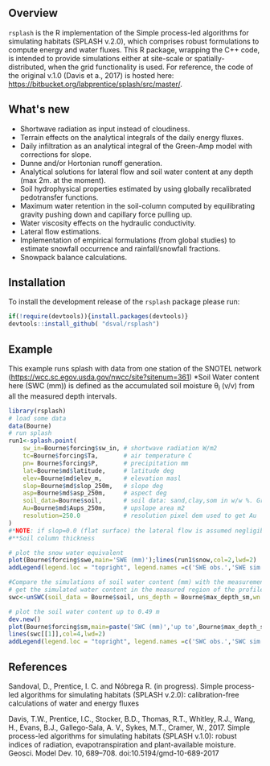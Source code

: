 ## Overview

`rsplash` is the R implementation of the Simple process-led algorithms for simulating habitats (SPLASH v.2.0), which comprises robust formulations to compute energy and water fluxes. This R package, wrapping the C++ code, is intended to provide simulations either at site-scale or spatially-distributed, when the grid functionality is used. For reference, the code of the original v.1.0  (Davis et a., 2017) is hosted here: https://bitbucket.org/labprentice/splash/src/master/.

## What's new
- Shortwave radiation as input instead of cloudiness.
- Terrain effects on the analytical integrals of the daily energy fluxes.
- Daily infiltration as an analytical integral of the Green-Amp model with corrections for slope.
- Dunne and/or Hortonian runoff generation.
- Analytical solutions for lateral flow and soil water content at any depth (max 2m. at the moment).
- Soil hydrophysical properties estimated by using globally recalibrated pedotransfer functions.
- Maximum water retention in the soil-column computed by equilibrating gravity pushing down and capillary force pulling up.
- Water viscosity effects on the hydraulic conductivity.
- Lateral flow estimations.
- Implementation of empirical formulations (from global studies) to estimate snowfall occurrence and rainfall/snowfall fractions.
- Snowpack balance calculations.

## Installation
To install the development release  of the `rsplash` package please run: 
```r
if(!require(devtools)){install.packages(devtools)}
devtools::install_github( "dsval/rsplash")
```
## Example
This example runs splash with data from one station of the SNOTEL network (https://wcc.sc.egov.usda.gov/nwcc/site?sitenum=361)
*Soil Water content here (SWC (mm)) is defined as the accumulated soil moisture &theta;<sub>i</sub> (v/v) from all the measured depth intervals.
```r
library(rsplash)
# load some data
data(Bourne)
# run splash
run1<-splash.point(
	sw_in=Bourne$forcing$sw_in,	# shortwave radiation W/m2
	tc=Bourne$forcing$Ta,		# air temperature C
	pn= Bourne$forcing$P,		# precipitation mm
	lat=Bourne$md$latitude,		# latitude deg
	elev=Bourne$md$elev_m,		# elevation masl
	slop=Bourne$md$slop_250m,	# slope deg
	asp=Bourne$md$asp_250m,		# aspect deg
	soil_data=Bourne$soil, 		# soil data: sand,clay,som in w/w %. Gravel v/v %, bulk density g/cm3, and depth to the bedrock (m)**
	Au=Bourne$md$Aups_250m,		# upslope area m2
	resolution=250.0  			# resolution pixel dem used to get Au
)
#*NOTE: if slop=0.0 (flat surface) the lateral flow is assumed negligible, so: asp,Au and resolution can be ommitted, it won't affect the calculations since all the fluxes are assumed vertical.
#**Soil column thickness

# plot the snow water equivalent
plot(Bourne$forcing$swe,main='SWE (mm)');lines(run1$snow,col=2,lwd=2)
addLegend(legend.loc = "topright", legend.names =c('SWE obs.','SWE sim.'),col=c(1,2),lty=rep(1,2), lwd=rep(2,2))

#Compare the simulations of soil water content (mm) with the measurements taken up to Bourne$max_depth_sm (0.49 m):
# get the simulated water content in the measured region of the profile
swc<-unSWC(soil_data = Bourne$soil, uns_depth = Bourne$max_depth_sm,wn = run1$wn)

# plot the soil water content up to 0.49 m
dev.new()
plot(Bourne$forcing$sm,main=paste('SWC (mm)','up to',Bourne$max_depth_sm,'m'))
lines(swc[[1]],col=4,lwd=2)
addLegend(legend.loc = "topright", legend.names =c('SWC obs.','SWC sim.'),col=c(1,4),lty=rep(1,2), lwd=rep(2,2))

```

## References

Sandoval, D., Prentice, I. C. and Nóbrega R. (in progress). Simple process-led algorithms for simulating habitats (SPLASH v.2.0): calibration-free calculations of water and energy fluxes 

Davis, T.W., Prentice, I.C., Stocker, B.D., Thomas, R.T., Whitley, R.J., Wang, H., Evans, B.J., Gallego-Sala, A. V., Sykes, M.T., Cramer, W., 2017. Simple process-led algorithms for simulating habitats (SPLASH v.1.0): robust indices of radiation, evapotranspiration and plant-available moisture. Geosci. Model Dev. 10, 689–708. doi:10.5194/gmd-10-689-2017

